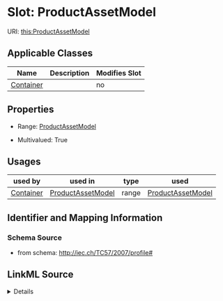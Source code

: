 # Slot: ProductAssetModel

URI: [this:ProductAssetModel](http://iec.ch/TC57/2007/profile#ProductAssetModel)



<!-- no inheritance hierarchy -->




## Applicable Classes

| Name | Description | Modifies Slot |
| --- | --- | --- |
[Container](Container.md) |  |  no  |







## Properties

* Range: [ProductAssetModel](ProductAssetModel.md)

* Multivalued: True

## Usages

| used by | used in | type | used |
| ---  | --- | --- | --- |
| [Container](Container.md) | [ProductAssetModel](ProductAssetModel.md) | range | [ProductAssetModel](ProductAssetModel.md) |






## Identifier and Mapping Information







### Schema Source


* from schema: http://iec.ch/TC57/2007/profile#




## LinkML Source

<details>
```yaml
name: ProductAssetModel
from_schema: http://iec.ch/TC57/2007/profile#
alias: ProductAssetModel
owner: Container
domain_of:
- Container
range: ProductAssetModel
multivalued: true
inlined: true
inlined_as_list: true

```
</details>
